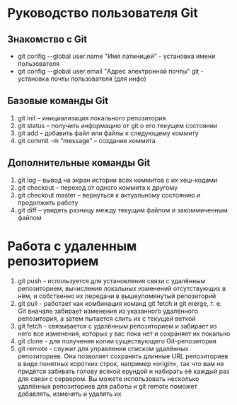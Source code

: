# Руководство пользователя Git
## Знакомство с Git
* git config --global user.name "Имя латиницей" - установка имени пользователя
* git config --global user.email "Адрес электронной почты" git - установка почты пользователя (для инфо)
## Базовые команды Git
1. git init – инициализация локального репозитория
2. git status – получить информацию от git о его текущем состоянии
3. git add – добавить файл или файлы к следующему коммиту
4. git commit -m “message” – создание коммита
## Дополнительные команды Git
1. git log – вывод на экран истории всех коммитов с их хеш-кодами
2. git checkout – переход от одного коммита к другому
3. git checkout master – вернуться к актуальному состоянию и продолжить работу
4. git diff – увидеть разницу между текущим файлом и закоммиченным файлом

# Работа с удаленным репозиторием
1. git push - используется для установления связи с удалённым репозиторием, вычисления локальных изменений отсутствующих в нём, и собственно их передачи в вышеупомянутый репозиторий
2. git pull - работает как комбинация команд git fetch и git merge, т. е. Git вначале забирает изменения из указанного удалённого репозитория, а затем пытается слить их с текущей веткой
3. git fetch - связывается с удалённым репозиторием и забирает из него все изменения, которых у вас пока нет и сохраняет их локально
4. git clone - для получения копии существующего Git-репозитория
5. git remote - служит для управления списком удалённых репозиториев. Она позволяет сохранять длинные URL репозиториев в виде понятных коротких строк, например «origin», так что вам не придётся забивать голову всякой ерундой и набирать её каждый раз для связи с сервером. Вы можете использовать несколько удалённых репозиториев для работы и git remote поможет добавлять, изменять и удалять их


